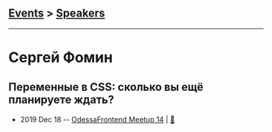## [Events](../README.md) > [Speakers](../speakers.md)
---

# Сергей Фомин

## Переменные в CSS: сколько вы ещё планируете ждать?
- 2019 Dec 18 -- [OdessaFrontend Meetup 14](https://youtu.be/roYQ9pJmopQ)  | [:notebook:](https://odessafrontend.github.io/custom-properties/)  
